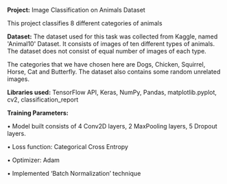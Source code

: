 **Project:** Image Classification on Animals Dataset

This project classifies 8 different categories of animals

**Dataset:** The dataset used for this task was collected from Kaggle, named 'Animal10' Dataset. It consists of images of ten different types of animals. The dataset does not consist of equal number of images of each type.

The categories that we have chosen here are Dogs, Chicken, Squirrel, Horse, Cat and Butterfly. The dataset also contains some random unrelated images.

**Libraries used:** TensorFlow API, Keras, NumPy, Pandas, matplotlib.pyplot, cv2, classification_report

**Training Parameters:** 

•	Model built consists of 4 Conv2D layers, 2 MaxPooling layers, 5 Dropout layers.

•	Loss function: Categorical Cross Entropy

•	Optimizer: Adam

•	Implemented ‘Batch Normalization’ technique
